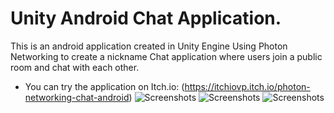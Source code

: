 # Unity Android Chat Application.
This is an android application created in Unity Engine Using Photon Networking to create a nickname Chat application where users join a public room and chat with each other.
-  You can try the application on Itch.io: (https://itchiovp.itch.io/photon-networking-chat-android)
![Screenshots](https://img.itch.zone/aW1hZ2UvMjQxODc2Ni8xNDkxMTgyOC5wbmc=/original/fe%2Bs2V.png)
![Screenshots](https://img.itch.zone/aW1hZ2UvMjQxODc2Ni8xNDkxMTgyOS5wbmc=/original/06jAHO.png)
![Screenshots](https://img.itch.zone/aW1hZ2UvMjQxODc2Ni8xNDkxMTgzMC5wbmc=/original/9nPRcP.png)
